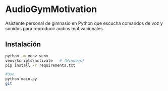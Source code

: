 # AudioGymMotivation
Asistente personal de gimnasio en Python que escucha comandos de voz y sonidos para reproducir audios motivacionales.

## Instalación
```bash
python -m venv venv
venv\Scripts\activate   # (Windows)
pip install -r requirements.txt

#Uso
python main.py
git